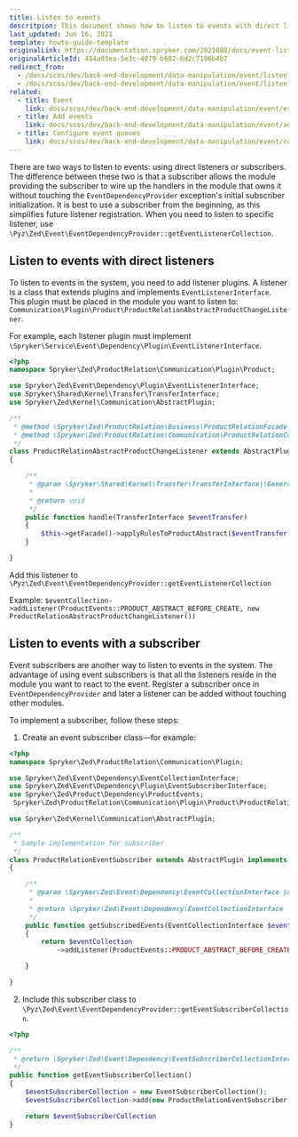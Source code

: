 ```yaml
---
title: Listen to events
descritpion: This document shows how to listen to events with direct listeners or a subsriber
last_updated: Jun 16, 2021
template: howto-guide-template
originalLink: https://documentation.spryker.com/2021080/docs/event-listen
originalArticleId: 484a93ea-5e3c-4079-b682-6d2c7196b4b7
redirect_from:
  - /docs/scos/dev/back-end-development/data-manipulation/event/listen-to-events.html
  - /docs/scos/dev/back-end-development/data-manipulation/event/listening-to-events.html
related:
  - title: Event
    link: docs/scos/dev/back-end-development/data-manipulation/event/event.html
  - title: Add events
    link: docs/scos/dev/back-end-development/data-manipulation/event/add-events.html
  - title: Configure event queues
    link: docs/scos/dev/back-end-development/data-manipulation/event/configure-event-queues.html
---
```


There are two ways to listen to events: using direct listeners or subscribers. The difference between these two is that a subscriber allows the module providing the subscriber to wire up the handlers in the module that owns it without touching the `EventDependencyProvider` exception's initial subscriber initialization. It is best to use a subscriber from the beginning, as this simplifies future listener registration. When you need to listen to specific listener, use `\Pyz\Zed\Event\EventDependencyProvider::getEventListenerCollection`.

## Listen to events with direct listeners

To listen to events in the system, you need to add listener plugins. A listener is a class that extends plugins and implements `EventListenerInterface`. This plugin must be placed in the module you want to listen to: `Communication\Plugin\Product\ProductRelationAbstractProductChangeListener`.

For example, each listener plugin must implement `\Spryker\Service\Event\Dependency\Plugin\EventListenerInterface`.

```php
<?php
namespace Spryker\Zed\ProductRelation\Communication\Plugin\Product;

use Spryker\Zed\Event\Dependency\Plugin\EventListenerInterface;
use Spryker\Shared\Kernel\Transfer\TransferInterface;
use Spryker\Zed\Kernel\Communication\AbstractPlugin;

/**
 * @method \Spryker\Zed\ProductRelation\Business\ProductRelationFacade getFacade()
 * @method \Spryker\Zed\ProductRelation\Communication\ProductRelationCommunicationFactory getFactory()
 */
class ProductRelationAbstractProductChangeListener extends AbstractPlugin implements EventListenerInterface
{

    /**
     * @param \Spryker\Shared\Kernel\Transfer\TransferInterface|\Generated\Shared\Transfer\ProductAbstractTransfer $eventTransfer
     *
     * @return void
     */
    public function handle(TransferInterface $eventTransfer)
    {
        $this->getFacade()->applyRulesToProductAbstract($eventTransfer);
    }

}
```

Add this listener to `\Pyz\Zed\Event\EventDependencyProvider::getEventListenerCollection`

Example: `$eventCollection->addListener(ProductEvents::PRODUCT_ABSTRACT_BEFORE_CREATE, new ProductRelationAbstractProductChangeListener())`

## Listen to events with a subscriber

Event subscribers are another way to listen to events in the system. The advantage of using event subscribers is that all the listeners reside in the module you want to react to the event. Register a subscriber once in `EventDependencyProvider` and later a listener can be added without touching other modules.

To implement a subscriber, follow these steps:

1. Create an event subscriber class—for example:

```php
<?php
namespace Spryker\Zed\ProductRelation\Communication\Plugin;

use Spryker\Zed\Event\Dependency\EventCollectionInterface;
use Spryker\Zed\Event\Dependency\Plugin\EventSubscriberInterface;
use Spryker\Zed\Product\Dependency\ProductEvents;
 Spryker\Zed\ProductRelation\Communication\Plugin\Product\ProductRelationAbstractProductChangeListener;

use Spryker\Zed\Kernel\Communication\AbstractPlugin;

/**
 * Sample implementation for subscriber
 */
class ProductRelationEventSubscriber extends AbstractPlugin implements EventSubscriberInterface
{

    /**
     * @param \Spryker\Zed\Event\Dependency\EventCollectionInterface $eventCollection
     *
     * @return \Spryker\Zed\Event\Dependency\EventCollectionInterface
     */
    public function getSubscribedEvents(EventCollectionInterface $eventCollection)
    {
        return $eventCollection
            ->addListener(ProductEvents::PRODUCT_ABSTRACT_BEFORE_CREATE, new ProductRelationAbstractProductChangeListener());

    }

}
```

2. Include this subscriber class to `\Pyz\Zed\Event\EventDependencyProvider::getEventSubscriberCollection`.

```php
<?php

/**
 * @return \Spryker\Zed\Event\Dependency\EventSubscriberCollectionInterface
 */
public function getEventSubscriberCollection()
{
    $eventSubscriberCollection = new EventSubscriberCollection();
    $eventSubscriberCollection->add(new ProductRelationEventSubscriber());

    return $eventSubscriberCollection
}
```
